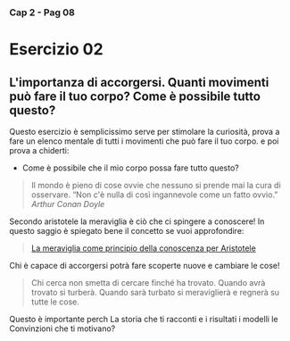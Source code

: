 ###  Cap 2 - Pag 08
# Esercizio 02 

## L'importanza di accorgersi. Quanti movimenti può fare il tuo corpo? Come è possibile tutto questo? 


Questo esercizio è semplicissimo serve per stimolare la curiosità, prova a fare un elenco mentale di tutti i movimenti che può fare il tuo corpo.
e poi prova a chiderti:
- Come è possibile che il mio corpo possa fare tutto questo? 

> Il  mondo è pieno di cose ovvie che nessuno si prende mai la cura di osservare.
> “Non c'è nulla di così ingannevole come un fatto ovvio.”
*Arthur Conan Doyle* 



Secondo aristotele la meraviglia è ciò che ci spingere a conoscere! 
In questo saggio è spiegato bene il concetto se vuoi approfondire:

> [La meraviglia come principio della conoscenza per Aristotele](http://www.gallito.eu/la-meraviglia-come-principio-della-conoscenza-per-aristotele/)

Chi è capace di accorgersi potrà fare scoperte nuove e cambiare le cose!  
 
> Chi cerca non smetta di cercare finché ha trovato. Quando avrà trovato si turberà. Quando sarà turbato si meraviglierà e regnerà su tutte le cose.


Questo è importante perch La storia che ti racconti e i risultati i modelli le Convinzioni che ti motivano?

<!--stackedit_data:
eyJoaXN0b3J5IjpbNDAxMjUxMTgyLC0xNzc3MzU1Mzg1LDEyMz
U3NjU0MjVdfQ==
-->